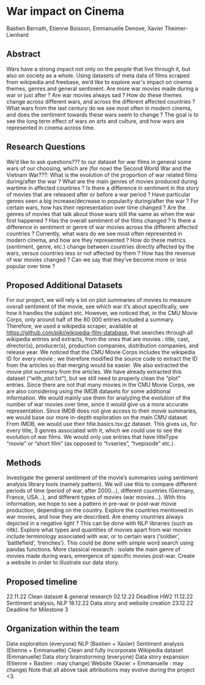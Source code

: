 # War impact on Cinema

Bastien Bernath, Etienne Boisson, Emmanuelle Denove, Xavier Theimer-Lienhard

## Abstract 

Wars have a strong impact not only on the people that live through it, but also on society as a whole. Using datasets of meta data of films scraped from wikipedia and freebase, we’d like to explore war's impact on cinema themes, genres and general sentiment. Are more war movies made during a war or just after ? Are war movies always sad ? How do these themes change across different wars, and across the different affected countries ? What wars from the last century do we see most often in modern cinema, and does the sentiment towards these wars seem to change ? The goal is to see the long term effect of wars on arts and culture, and how wars are represented in cinema across time.




## Research Questions 

We’d like to ask questions??? to our dataset for war films in general some wars of our choosing, which are (for now) the Second World War and the Vietnam War???:
What is the evolution of the proportion of war related films during/after the war ?
What are the main genres of movies produced during wartime in affected countries ?
Is there a difference in sentiment in the story of movies that are released after or before a war period ? 
Have particular genres seen a big increase/decrease in popularity during/after the war ?
For certain wars, how has their representation over time changed ? Are the genres of movies that talk about those wars still the same as when the war first happened ? Has the overall sentiment of the films changed ?
Is there a difference in sentiment or genre of war movies across the different affected countries ?
Currently, what wars do we see most often represented in modern cinema, and how are they represented ?
How do these metrics (sentiment, genre, etc.) change between countries directly affected by the wars, versus countries less or not affected by them ?
How has the revenue of war movies changed ? Can we say that they’ve become more or less popular over time ?



## Proposed Additional Datasets 
For our project, we will rely a lot on plot summaries of movies to measure overall sentiment of the movie, see which war it’s about specifically, see how it handles the subject etc. However, we noticed that, in the CMU Movie Corps, only around half of the 80 000 entries included a summary. Therefore, we used a wikipedia scraper, available at https://github.com/piki/wikipedia-film-database, that searches through all wikipedia entries and extracts, from the ones that are movies : title, cast, director(s), producer(s), production companies, distribution companies, and release year.
We noticed that the CMU Movie Corps includes the wikipedia ID for every movie ; we therefore modified the source code to extract the ID from the articles so that merging would be easier. We also extracted the movie plot summary from the articles.
We have already extracted this dataset (“with_plot.txt”), but we still need to properly clean the “plot” entries.
Since there are not that many movies in the CMU Movie Corps, we are also considering using the IMDB datasets for some additional information. We would mainly use them for analyzing the evolution of the number of war movies over time, since it would give us a more accurate representation. Since IMDB does not give access to their movie summaries, we would base our more in-depth exploration on the main CMU dataset.
From IMDB, we would use their title.basics.tsv.gz dataset. This gives us, for every title, 3 genres associated with it, which we could use to see the evolution of war films. We would only use entries that have titleType “movie” or “short film” (as opposed to “tvseries”, “tvepisode” etc.).


## Methods

Investigate the general sentiment of the movie’s summaries using sentiment analysis library tools (namely pattern). We will use this to compare different periods of time (period of war, after 2000…), different countries (Germany, France, USA…), and different types of movies (war movies…). With this information, we hope to see a pattern in pre-war or post-war movie production, depending on the country.
Explore the countries mentioned in war movies, and how they are described. Are enemy countries always depicted in a negative light ? This can be done with NLP libraries (such as nltk).
Explore what types and quantities of movies apart from war movies include terminology associated with war, or to certain wars (‘soldier’, ‘battlefield’, ‘trenches’). This could be done with simple word search using pandas functions.
More classical research : isolate the main genre of movies made during wars, emergence of specific movies post-war.
Create a website in order to illustrate our data story.


## Proposed timeline
22.11.22 Clean dataset & general research
02.12.22 Deadline HW2
11.12.22 Sentiment analysis, NLP
18.12.22 Data story and website creation
23.12.22 Deadline for Milestone 3

## Organization within the team
Data exploration (everyone)
NLP (Bastien + Xavier)
Sentiment analysis (Etienne + Emmanuelle)
Clean and fully incorporate Wikipedia dataset  (Emmanuelle)
Data story brainstorming (everyone)
Data story expansion (Etienne + Bastien : may change)
Website (Xavier + Emmanuelle : may change)
Note that all above task attributions may evolve during the project <3.
